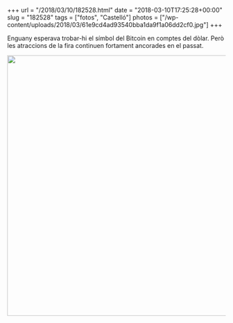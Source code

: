 +++
url = "/2018/03/10/182528.html"
date = "2018-03-10T17:25:28+00:00"
slug = "182528"
tags = ["fotos", "Castelló"]
photos = ["/wp-content/uploads/2018/03/61e9cd4ad93540bba1da9f1a06dd2cf0.jpg"]
+++

Enguany esperava trobar-hi el símbol del Bitcoin en comptes del dòlar. Però les atraccions de la fira continuen fortament ancorades en el passat.

<img src="/wp-content/uploads/2018/03/61e9cd4ad93540bba1da9f1a06dd2cf0.jpg" width="600" height="600" />

